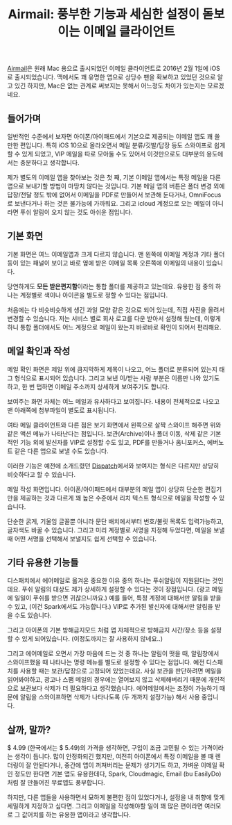 ﻿---
title: 'Airmail: 풍부한 기능과 세심한 설정이 돋보이는 이메일 클라이언트'
categories:
  - apps
tags:
  - airmail
  - ipad
  - iphone
  - mail
pubDate: 2016-09-04
description: 기본 설명을 입력하세요
---

[Airmail](https://itunes.apple.com/us/app/airmail-your-mail-with-you/id993160329?mt=8 "Airmail for iOS")은 원래 Mac 용으로 출시되었던 이메일 클라이언트로 2016년 2월 1일에 iOS로 출시되었습니다. 맥에서도 꽤 유명한 앱으로 상당수 팬을 확보하고 있었던 것으로 알고 있긴 하지만, Mac은 없는 관계로 써보지는 못해서 어느정도 차이가 있는지는 모르겠네요.

## 들어가며

일반적인 수준에서 보자면 아이폰/아이패드에서 기본으로 제공되는 이메일 앱도 꽤 쓸만한 편입니다. 특히 iOS 10으로 올라오면서 메일 분류/깃발/답장 등도 스와이프로 쉽게 할 수 있게 되었고, VIP 메일을 따로 모아둘 수도 있어서 이것만으로도 대부분의 용도에서는 충분하다고 생각합니다.

제가 별도의 이메일 앱을 찾아보는 것은 첫 째, 기본 이메일 앱에서는 특정 메일을 다른 앱으로 보내기할 방법이 마땅치 않다는 것입니다. 기본 메일 앱의 버튼은 폴더 변경 외에 답장/전달 정도 밖에 없어서 이메일을 PDF로 만들어서 보관해 둔다거나, OmniFocus로 보낸다거나 하는 것은 불가능에 가까워요. 그리고 icloud 계정으로 오는 메일이 아니라면 푸쉬 알림이 오지 않는 것도 아쉬운 점입니다.

## 기본 화면

기본 화면은 여느 이메일앱과 크게 다르지 않습니다. 맨 왼쪽에 이메일 계정과 기타 폴더 등이 있는 패널이 보이고 바로 옆에 받은 이메일 목록 오른쪽에 이메일의 내용이 있습니다.

당연하게도 **모든 받은편지함**이라는 통합 폴더를 제공하고 있는데요. 유용한 점 중의 하나는 계정별로 색이나 아이콘을 별도로 정할 수 있다는 점입니다.

처음에는 다 비슷비슷하게 생긴 과일 모양 같은 것으로 되어 있는데, 직접 사진을 올려서 변경할 수 있습니다. 저는 서비스 별로 회사 로고를 다운 받아서 설정해 뒀는데, 이렇게 하니 통합 폴더에서도 어느 계정으로 메일이 왔는지 바로바로 확인이 되어서 편리해요.

## 메일 확인과 작성

메일 확인 화면은 제일 위에 큼지막하게 제목이 나오고, 어느 폴더로 분류되어 있는지 태그 형식으로 표시되어 있습니다. 그리고 보낸 이/받는 사람 부분은 이름만 나와 있기도 하고, 한 번 탭하면 이메일 주소까지 상세하게 보여주기도 합니다.

보여주는 화면 자체는 여느 메일과 유사하다고 보여집니다. 내용이 전체적으로 나오고 맨 아래쪽에 첨부파일이 별도로 표시됩니다.

여타 메일 클라이언트와 다른 점은 보기 화면에서 왼쪽으로 살짝 스와이프 해주면 위와 같은 액션 메뉴가 나타난다는 점입니다. 보관(Archive)이나 폴더 이동, 삭제 같은 기본적인 기능 외에 발신자를 VIP로 설정할 수도 있고, PDF를 만들거나 옴니포커스, 에버노트 같은 다른 앱으로 보낼 수도 있습니다.

이러한 기능은 예전에 소개드렸던 [Dispatch](https://graywoods.me/2015/149/)에서와 보여지는 형식은 다르지만 상당히 비슷하다고 할 수 있습니다.

메일 작성 화면입니다. 아이폰/아이패드에서 대부분의 메일 앱이 상당히 단순한 편집기만을 제공하는 것과 다르게 꽤 높은 수준에서 리치 텍스트 형식으로 메일을 작성할 수 있습니다.

단순한 굵게, 기울임 글꼴뿐 아니라 문단 배치에서부터 번호/불릿 목록도 입력가능하고, 글자색도 바꿀 수 있습니다. 그리고 미리 계정별로 서명을 지정해 두었다면, 메일을 보낼 때 어떤 서명을 선택해서 보낼지도 쉽게 선택할 수 있습니다.

## 기타 유용한 기능들

디스패치에서 에어메일로 옮겨온 중요한 이유 중의 하나는 푸쉬알림이 지원된다는 것인데요. 푸쉬 알림의 대상도 제가 상세하게 설정할 수 있다는 것이 장점입니다. (광고 메일에 일일이 푸쉬를 받으면 귀찮으니까요.) 예를 들어, 특정 계정에 대해서만 알림을 받을 수 있고, (이건 Spark에서도 가능합니다.) VIP로 추가된 발신자에 대해서만 알림을 받을 수도 있습니다.

그리고 아이폰의 기본 방해금지모드 처럼 앱 자체적으로 방해금지 시간/장소 등을 설정할 수 있게 되어있습니다. (이정도까지는 잘 사용하지 않네요..)

그리고 에어메일로 오면서 가장 마음에 드는 것 중 하나는 알림이 떳을 때, 알림창에서 스와이프했을 때 나타나는 명령 메뉴를 별도로 설정할 수 있다는 점입니다. 예전 디스패치를 사용할 때는 보관/답장으로 고정되어 있었는데요. 사실 보관을 판단하려면 메일을 읽어봐야하고, 광고나 스팸 메일의 경우에는 열어보지 않고 삭제해버리기 때문에 개인적으로 보관보다 삭제가 더 필요하다고 생각했습니다. 에어메일에서는 조정이 가능하기 때문에 알림을 스와이프하면 삭제가 나타나도록 (두 개까지 설정가능) 해서 사용 중입니다.

## 살까, 말까?

$ 4.99 (한국에서는 $ 5.49)의 가격을 생각하면, 구입이 조금 고민될 수 있는 가격이라는 생각이 듭니다. 많이 안정화되긴 했지만, 여전히 아이폰에서 특정 이메일을 볼 때 렌더링이 잘 안된다거나, 중간에 앱이 꺼져버리는 문제가 생기기도 하고, 가벼운 이메일 확인 정도만 한다면 기본 앱도 유용한데다, Spark, Cloudmagic, Email (bu EasilyDo)처럼 잘 만들어진 무료앱도 풍부합니다.

하지만, 다른 앱들을 사용하면서 묘하게 불편한 점이 있었다거나, 설정을 내 취향에 맞게 세밀하게 지정하고 싶다면. 그리고 이메일을 작성해야할 일이 꽤 많은 편이라면 여러모로 그 값어치를 하는 유용한 앱이라고 생각합니다.


